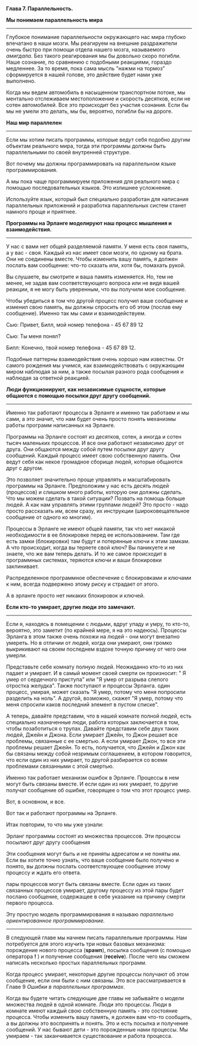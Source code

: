 **Глава 7. Параллельность.**

**Мы понимаем параллельность мира**

****

Глубокое понимание параллельности окружающего нас мира глубоко впечатано
в наши мозги. Мы реагируем на внешние раздражители очень быстро при
помощи отдела нашего мозга, называемого *амигдала*. Без такого
реагирования мы бы довольно скоро погибли. Наше сознание, по сравнению с
подобными реакциями, гораздо медленнее. За то время, пока сама мысль
"нажми на тормоз" сформируется в нашей голове, это действие будет нами
уже выполнено.



Когда мы ведем автомобиль в насыщенном транспортном потоке, мы ментально
отслеживаем местоположение и скорость десятков, если не сотен
автомобилей. Все это происходит без участия сознания. Если бы мы не
умели это делать, мы бы, вероятно, погибли бы на дороге.



**Наш мир параллелен**

****

Если мы хотим писать программы, которые ведут себя подобно другим
объектам реального мира, тогда эти программы должны быть параллельными
по своей внутренней структуре.



Вот почему мы должны программировать на параллельном языке
программирования.



А мы пока чаще программируем приложения для реального мира с помощью
последовательных языков. Это излишнее усложнение.



Используйте язык, который был специально разработан для написания
параллельных приложений и разработка параллельных систем станет намного
проще и приятнее.





**Программы на Эрланге моделируют наш процесс мышления и
взаимодействия.**

****

У нас с вами нет общей разделяемой памяти. У меня есть своя память, а у
вас - своя. Каждый из нас имеет свои мозги, по одному на брата. Они не
соединены вместе. Чтобы изменить вашу память, я должен послать вам
сообщение: что-то сказать или, хотя бы, помахать рукой.



Вы слушаете, вы смотрите и ваша память изменяется. Но, тем не менее, не
задав вам соответствующего вопроса или не видя вашей реакции, я не могу
быть уверенным, что вы получили мое сообщение.



Чтобы убедиться в том что другой процесс получил ваше сообщение и
изменил свою память, вы должны спросить его об этом (послав ему
сообщение). Именно так мы сами и взаимодействуем.



Сью: Привет, Билл, мой номер телефона - 45 67 89 12



Сью: Ты меня понял?



Билл: Конечно, твой номер телефона - 45 67 89 12.



Подобные паттерны взаимодействия очень хорошо нам известны. От самого
рождения мы учимся, как взаимодействовать с окружающим миром наблюдая за
ним, а также посылая разного рода сообщения и наблюдая за ответной
реакцией.





**Люди функционируют, как независимые сущности, которые общаются с
помощью посылки друг другу сообщений.**

****

Именно так работают процессы в Эрланге и именно так работаем и мы сами,
а это значит, что нам будет очень просто понять механизмы работы программ
написанных на Эрланге.



Программы на Эрланге состоят из десятков, сотен, а иногда и сотен тысяч
маленьких процессов. И все они работают независимо друг от друга. Они
общаются между собой путем посылки друг другу сообщений. Каждый процесс
имеет свою собственную память. Они ведут себя как некое громадное
сборище людей, которые общаются друг с другом.



Это позволяет значительно проще управлять и масштабировать программы на
Эрланге. Предположим у нас есть десять людей (процессов) и слишком много
работы, которую они должны сделать. Что мы можем сделать в такой
ситуации? Позвать на помощь больше людей. А как нам управлять этими
группами людей? Это просто - надо просто рассказать им, всем сразу, их
инструкции (широковещательное сообщение от одного ко многим).



Процессы в Эрланге не имеют общей памяти, так что нет никакой
необходимости в ее блокировке перед ее использованием. Там где есть
замки (блокировки) там будут и потерянные ключи к этим замкам. А что
происходит, когда вы теряете свой ключ? Вы паникуете и не знаете, что же
вам теперь делать. И то же самое происходит в программных системах,
теряются ключи и ваши блокировки заклинивает.



Распределенное программное обеспечение с блокировками и ключами к ним,
всегда подвержено этому риску и страдает от этого.



А в эрланге просто нет никаких блокировок и ключей.





**Если кто-то умирает, другие люди это замечают.**

****

Если я, находясь в помещении с людьми, вдруг упаду и умру, то кто-то,
вероятно, это заметит (по крайней мере, я на это надеюсь). Процессы
Эрланга в этом также очень похожи на людей - они могут внезапно умереть.
Но в отличии от людей, когда они умирают, они громко выкрикивают на
своем последнем вздохе точную причину от чего они умерли.



Представьте себе комнату полную людей. Неожиданно кто-то из них падает и
умирает. И в самый момент своей смерти он произносит: " Я умер от
сердечного приступа" или "Я умер от разрыва слепого отростка желудка".
Также поступают и процессы Эрланга. один процесс, умирая, может сказать
"Я умер, потому что меня попросили разделить на ноль". А другой,
возможно, скажет "Я умер, потому что меня спросили каков последний
элемент в пустом списке".



А теперь, давайте представим, что в нашей комнате полной людей, есть
специально назначенные люди, работа которых заключается в том, чтобы
позаботиться о трупах. Давайте представим себе двух таких людей, Джейн и
Джона. Если умирает Джейн, то Джон решает все проблемы, связанные с ее
смертью. А если умирает Джон, то все эти проблемы решает Джейн. То есть,
получается, что Джейн и Джон как бы связаны между собой незримым
соглашением, в котором говорится, что если один из них умирает, то
другой разбирается со всеми проблемами связанными с этой смертью.



Именно так работает механизм ошибок в Эрланге. Процессы в нем могут быть
связаны вместе. И если один из них умирает, то другие получат сообщение
об ошибке, говорящее о том что этот процесс умер.



Вот, в основном, и все.



Вот так и работают программы на Эрланге.



Итак повторим, то что мы уже узнали:



Эрланг программы состоят из множества процессов. Эти процессы посылают
друг другу сообщения

Эти сообщения могут быть и не приняты адресатом и не поняты им. Если вы
хотите точно узнать, что ваше сообщение было получено и понято, вы
должны послать соответствующее сообщение этому процессу и ждать его
ответа.

пары процессов могут быть связаны вместе. Если один из таких связанных
процессов умирает, другому процессу из этой пары будет послано
сообщение, содержащее в себе указание на причину смерти первого
процесса.



Эту простую модель программирования я называю *параллельно
ориентированное программирование.*

****

В следующей главе мы начнем писать параллельные программы. Нам
потребуется для этого изучить три новых базовых механизма: порождение
нового процесса (**spawn**), посылка сообщения (с помощью оператора
**!** ) и получение сообщения (**receive**). После чего мы сможем
написать несколько простых параллельных программ.



Когда процесс умирает, некоторые другие процессы получают об этом
сообщение, если они были с ним связаны. Это все рассматривается в Главе
9 *Ошибки в параллельных программах*.



Когда вы будете читать следующие две главы не забывайте о модели
множества людей в одной комнате. Люди это процессы. Люди в комнате имеют
каждый свою собственную память - это состояние процесса. Чтобы изменить
вашу память, я должен вам что-то сообщить, а вы должны это воспринять и
понять. Это и есть посылка и получение сообщений. У нас бывают дети -
это порожденные нами процессы. Мы умираем - так заканчивается
существование и работа процесса.

